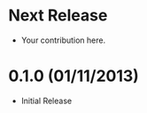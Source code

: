 Next Release
============
* Your contribution here.

0.1.0 (01/11/2013)
==================

* Initial Release
